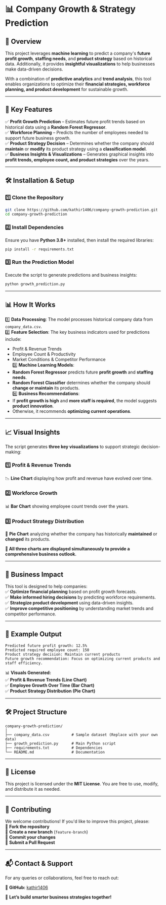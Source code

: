 # 📊 **Company Growth & Strategy Prediction**  

## 🚀 **Overview**  
This project leverages **machine learning** to predict a company's **future profit growth**, **staffing needs**, and **product strategy** based on historical data. Additionally, it provides **insightful visualizations** to help businesses make data-driven decisions.  

With a combination of **predictive analytics** and **trend analysis**, this tool enables organizations to optimize their **financial strategies, workforce planning, and product development** for sustainable growth.  

---

## 🔹 **Key Features**  

✅ **Profit Growth Prediction** – Estimates future profit trends based on historical data using a **Random Forest Regressor**.  
✅ **Workforce Planning** – Predicts the number of employees needed to support future business growth.  
✅ **Product Strategy Decision** – Determines whether the company should **maintain** or **modify** its product strategy using a **classification model**.  
✅ **Business Insights & Visualizations** – Generates graphical insights into **profit trends, employee count, and product strategies** over the years.  

---

## 🛠 **Installation & Setup**  

### **1️⃣ Clone the Repository**  
```sh
git clone https://github.com/kathir1406/company-growth-prediction.git
cd company-growth-prediction
```

### **2️⃣ Install Dependencies**  
Ensure you have **Python 3.8+** installed, then install the required libraries:  
```sh
pip install -r requirements.txt
```

### **3️⃣ Run the Prediction Model**  
Execute the script to generate predictions and business insights:  
```sh
python growth_prediction.py
```

---

## 📊 **How It Works**  

1️⃣ **Data Processing**: The model processes historical company data from `company_data.csv`.  
2️⃣ **Feature Selection**: The key business indicators used for predictions include:  
   - Profit & Revenue Trends  
   - Employee Count & Productivity  
   - Market Conditions & Competitor Performance  
3️⃣ **Machine Learning Models**:  
   - **Random Forest Regressor** predicts future **profit growth** and **staffing needs**.  
   - **Random Forest Classifier** determines whether the company should **change or maintain** its products.  
4️⃣ **Business Recommendations**:  
   - If **profit growth is high** and **more staff is required**, the model suggests **product innovation**.  
   - Otherwise, it recommends **optimizing current operations**.  

---

## 📈 **Visual Insights**  

The script generates **three key visualizations** to support strategic decision-making:  

### **1️⃣ Profit & Revenue Trends**  
📉 **Line Chart** displaying how profit and revenue have evolved over time.  

### **2️⃣ Workforce Growth**  
📊 **Bar Chart** showing employee count trends over the years.  

### **3️⃣ Product Strategy Distribution**  
📌 **Pie Chart** analyzing whether the company has historically **maintained** or **changed** its products.  

**🔹 All three charts are displayed simultaneously to provide a comprehensive business outlook.**  

---

## 🏢 **Business Impact**  

This tool is designed to help companies:  
✅ **Optimize financial planning** based on profit growth forecasts.  
✅ **Make informed hiring decisions** by predicting workforce requirements.  
✅ **Strategize product development** using data-driven insights.  
✅ **Improve competitive positioning** by understanding market trends and competitor performance.  

---

## 📝 **Example Output**  

```
Predicted future profit growth: 12.5%  
Predicted required employee count: 150  
Product strategy decision: Maintain current products  
Future growth recommendation: Focus on optimizing current products and staff efficiency.  
```

📊 **Visuals Generated:**  
✅ **Profit & Revenue Trends (Line Chart)**  
✅ **Employee Growth Over Time (Bar Chart)**  
✅ **Product Strategy Distribution (Pie Chart)**  

---

## 🛠 **Project Structure**  

```
company-growth-prediction/
│
├── company_data.csv          # Sample dataset (Replace with your own data)
├── growth_prediction.py      # Main Python script
├── requirements.txt          # Dependencies
└── README.md                 # Documentation
```

---

## 📜 **License**  

This project is licensed under the **MIT License**. You are free to use, modify, and distribute it as needed.  

---

## 🤝 **Contributing**  

We welcome contributions! If you'd like to improve this project, please:  
🔹 **Fork the repository**  
🔹 **Create a new branch** (`feature-branch`)  
🔹 **Commit your changes**  
🔹 **Submit a Pull Request**  

---

## 📬 **Contact & Support**  

For any queries or collaborations, feel free to reach out:  

🔗 **GitHub:** [kathir1406](https://github.com/kathir1406)  

🚀 **Let’s build smarter business strategies together!**